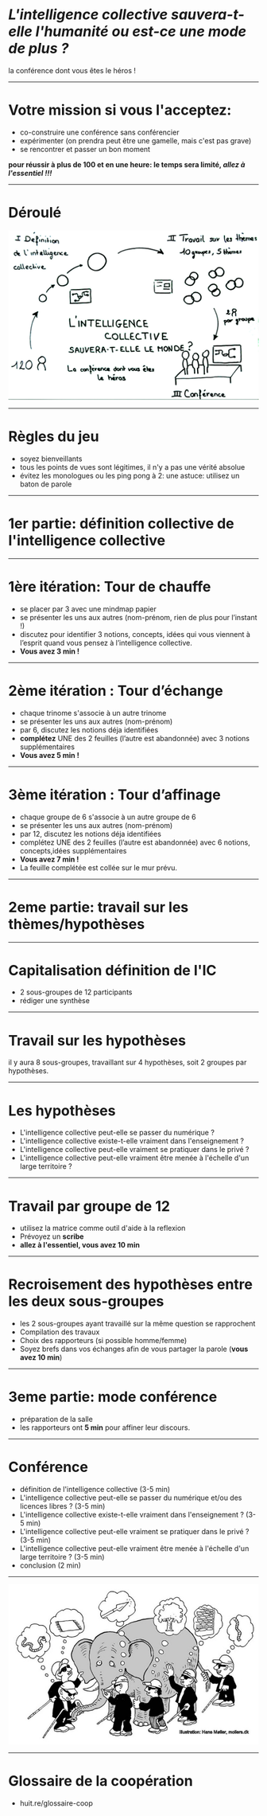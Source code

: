 # _L'intelligence collective sauvera-t-elle l'humanité ou est-ce une mode de plus ?_
la conférence dont vous êtes le héros !

---

# Votre mission si vous l'acceptez:
- co-construire une conférence sans conférencier
- expérimenter (on prendra peut être une gamelle, mais c'est pas grave)
- se rencontrer et passer un bon moment

**pour réussir à plus de 100 et en une heure: le temps sera limité, _allez à l'essentiel !!!_** 


---

# Déroulé

![](images/processus_conference_coconstruite.jpg)

<!---dessin mélanie 

1er partie: définition collective de l'intelligence collective: construire du sens et une définition commune de l'ic

sous-groupes 3 -> 6 -> 12

2eme partie: travail sur les thèmes/hypothèses: co-construire un savoir commun sur les hypothèses

10 sous groupes de 12, 2 sous-groupes par thèmes.

5 thèmes: definition IC + 4 hypothèses de travail


Choix de 2 rapporteurs / personnes éloquentes par groupe

3ème partie: mode conférence 

--->

---

# Règles du jeu

- soyez bienveillants
- tous les points de vues sont légitimes, il n'y a pas une vérité absolue
- évitez les monologues ou les ping pong à 2: une astuce: utilisez un baton de parole


---

# 1er partie: définition collective de l'intelligence collective


---
# 1ère itération: Tour de chauffe

- se placer par 3 avec une mindmap papier
- se présenter les uns aux autres (nom-prénom, rien de plus pour l’instant !)
- discutez pour identifier 3 notions, concepts, idées qui vous viennent à l’esprit quand vous pensez à l’intelligence collective.
- **Vous avez 3 min !**

---
# 2ème itération : Tour d’échange

- chaque trinome s'associe à un autre trinome
- se présenter les uns aux autres  (nom-prénom)
- par 6, discutez les notions déja identifiées
- **complétez** UNE des 2 feuilles (l’autre est abandonnée) avec 3 notions supplémentaires
- **Vous avez 5 min !**

---

# 3ème itération : Tour d’affinage

- chaque groupe de 6 s'associe à un autre groupe de 6
- se présenter les uns aux autres (nom-prénom)
- par 12, discutez les notions déja identifiées
- complétez UNE des 2 feuilles (l’autre est abandonnée) avec 6 notions, concepts,idées supplémentaires
- **Vous avez 7 min !**
- La feuille complétée est collée sur le mur prévu.

---

# 2eme partie: travail sur les thèmes/hypothèses

---

# Capitalisation définition de l'IC

- 2 sous-groupes de 12 participants
- rédiger une synthèse

---

# Travail sur les hypothèses

il y aura 8 sous-groupes, travaillant sur 4 hypothèses, soit 2 groupes par hypothèses.

---

# Les hypothèses
- L'intelligence collective peut-elle se passer du numérique ? 
- L'intelligence collective existe-t-elle vraiment dans l'enseignement ?
- L'intelligence collective peut-elle vraiment se pratiquer dans le privé ?
- L'intelligence collective peut-elle vraiment être menée à l'échelle d'un large territoire ?

---

# Travail par groupe de 12

- utilisez la matrice comme outil d'aide à la reflexion
- Prévoyez un **scribe**
- **allez à l'essentiel, vous avez 10 min**

---

# Recroisement des hypothèses entre les deux sous-groupes
- les 2 sous-groupes ayant travaillé sur la même question se rapprochent
- Compilation des travaux
- Choix des rapporteurs (si possible homme/femme)
- Soyez brefs dans vos échanges afin de vous partager la parole (**vous avez 10 min**)

---

# 3eme partie: mode conférence
- préparation de la salle
- les rapporteurs ont **5 min** pour affiner leur discours.

---

# Conférence
- définition de l'intelligence collective (3-5 min)
- L'intelligence collective peut-elle se passer du numérique et/ou des licences libres ? (3-5 min)
- L'intelligence collective existe-t-elle vraiment dans l'enseignement ? (3-5 min)
- L'intelligence collective peut-elle vraiment se pratiquer dans le privé ? (3-5 min)
- L'intelligence collective peut-elle vraiment être menée à l'échelle d'un large territoire ? (3-5 min)
- conclusion (2 min)

---

![](images/elephant_aveugles.jpg)

<!---

Pour comprendre la complexité, avoir un seul point de vue ne suffit pas.

L'intelligence collective se nourrit de la diversité des points de vue. 

Comment créer des cadres qui favorisent l'intelligence collective, c'est ce que nous étudierons ensemble durant ces 3 jours.

--->

---

# Glossaire de la coopération
- huit.re/glossaire-coop
